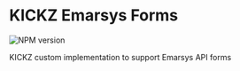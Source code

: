 # KICKZ Emarsys Forms

![NPM version](https://img.shields.io/npm/v/@eddybrando.vasquez/kickz-emarsys-forms.svg)

KICKZ custom implementation to support Emarsys API forms
